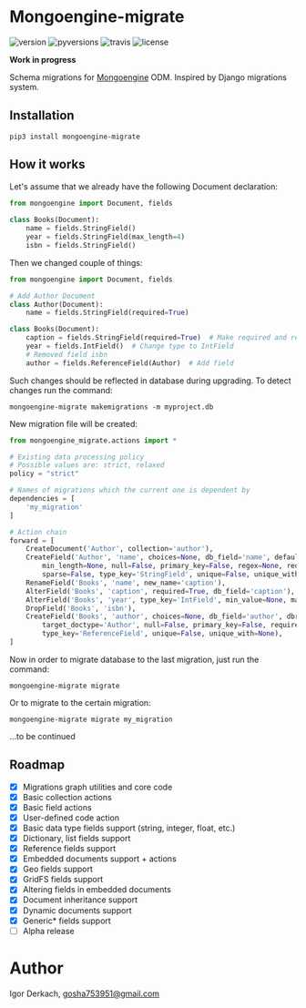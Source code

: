 # Mongoengine-migrate

![version](https://img.shields.io/pypi/v/mongoengine-migrate)
![pyversions](https://img.shields.io/pypi/pyversions/mongoengine-migrate)
![travis](https://img.shields.io/travis/com/bdragon300/mongoengine-migrate)
![license](https://img.shields.io/github/license/bdragon300/mongoengine-migrate)

**Work in progress**

Schema migrations for [Mongoengine](http://mongoengine.org/) ODM. Inspired by Django migrations system.

## Installation

```shell script
pip3 install mongoengine-migrate
```

## How it works

Let's assume that we already have the following Document declaration:

```python
from mongoengine import Document, fields
    
class Books(Document):
    name = fields.StringField()
    year = fields.StringField(max_length=4)
    isbn = fields.StringField()
```

Then we changed couple of things:

```python
from mongoengine import Document, fields

# Add Author Document
class Author(Document):
    name = fields.StringField(required=True)

class Books(Document):
    caption = fields.StringField(required=True)  # Make required and rename
    year = fields.IntField()  # Change type to IntField
    # Removed field isbn
    author = fields.ReferenceField(Author)  # Add field
```

Such changes should be reflected in database during upgrading. To 
detect changes run the command:

```shell script
mongoengine-migrate makemigrations -m myproject.db 
```

New migration file will be created:

```python
from mongoengine_migrate.actions import *

# Existing data processing policy
# Possible values are: strict, relaxed
policy = "strict"

# Names of migrations which the current one is dependent by
dependencies = [
    'my_migration'
]

# Action chain
forward = [
    CreateDocument('Author', collection='author'),
    CreateField('Author', 'name', choices=None, db_field='name', default=None, max_length=None,
        min_length=None, null=False, primary_key=False, regex=None, required=True,
        sparse=False, type_key='StringField', unique=False, unique_with=None),
    RenameField('Books', 'name', new_name='caption'),
    AlterField('Books', 'caption', required=True, db_field='caption'),
    AlterField('Books', 'year', type_key='IntField', min_value=None, max_value=None),
    DropField('Books', 'isbn'),
    CreateField('Books', 'author', choices=None, db_field='author', dbref=False, default=None,
        target_doctype='Author', null=False, primary_key=False, required=False, sparse=False,
        type_key='ReferenceField', unique=False, unique_with=None),
]
```

Now in order to migrate database to the last migration, just run the command:

```shell script
mongoengine-migrate migrate
```

Or to migrate to the certain migration:

```shell script
mongoengine-migrate migrate my_migration
```
...to be continued 

## Roadmap

- [x] Migrations graph utilities and core code
- [x] Basic collection actions
- [x] Basic field actions
- [x] User-defined code action
- [x] Basic data type fields support (string, integer, float, etc.)
- [x] Dictionary, list fields support
- [x] Reference fields support
- [x] Embedded documents support + actions
- [x] Geo fields support
- [x] GridFS fields support
- [x] Altering fields in embedded documents
- [x] Document inheritance support
- [x] Dynamic documents support
- [x] Generic* fields support
- [ ] Alpha release

# Author

Igor Derkach, gosha753951@gmail.com
